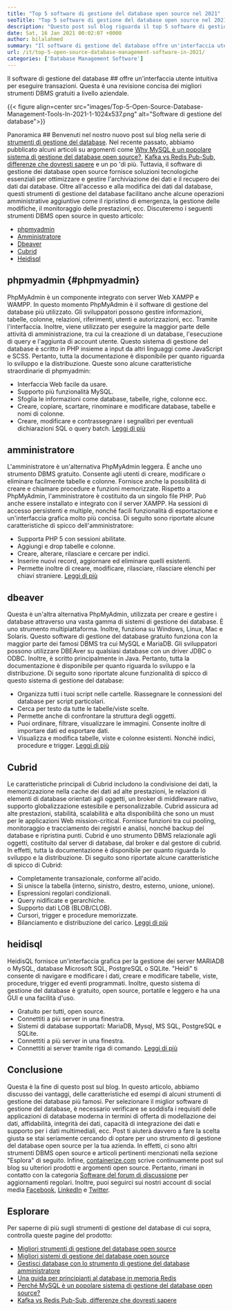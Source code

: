 ```yaml
---
title: "Top 5 software di gestione del database open source nel 2021" 
seoTitle: "Top 5 software di gestione del database open source nel 2021" 
description: "Questo post sul blog riguarda il top 5 software di gestione del database Open-Oshing e Open-Source. Questi sono Phpmyadmin, amministratore, dbeaver, cubrid e heidisql." 
date: Sat, 16 Jan 2021 00:02:07 +0000
author: bilalahmed
summary: "Il software di gestione del database offre un'interfaccia utente intuitiva per eseguire transazioni. Questa è una revisione concisa dei migliori strumenti DBMS gratuiti a livello aziendale." 
url: /it/top-5-open-source-database-management-software-in-2021/
categories: ['Database Management Software']
---
```


Il software di gestione del database ## offre un'interfaccia utente intuitiva per eseguire transazioni. Questa è una revisione concisa dei migliori strumenti DBMS gratuiti a livello aziendale.

{{< figure align=center src="images/Top-5-Open-Source-Database-Management-Tools-In-2021-1-1024x537.png" alt="Software di gestione del database">}}


Panoramica ##
Benvenuti nel nostro nuovo post sul blog nella serie di [strumenti di gestione del database][1]. Nel recente passato, abbiamo pubblicato alcuni articoli su argomenti come [Why MySQL è un popolare sistema di gestione del database open source?][2], [Kafka vs Redis Pub-Sub, differenze che dovresti sapere][3] e un po 'di più. Tuttavia, il software di gestione dei database open source fornisce soluzioni tecnologiche essenziali per ottimizzare e gestire l'archiviazione dei dati e il recupero dei dati dai database. Oltre all'accesso e alla modifica dei dati dal database, questi strumenti di gestione del database facilitano anche alcune operazioni amministrative aggiuntive come il ripristino di emergenza, la gestione delle modifiche, il monitoraggio delle prestazioni, ecc.
Discuteremo i seguenti strumenti DBMS open source in questo articolo:
  * [phpmyadmin][4]
  * [Amministratore][5]
  * [Dbeaver][6]
  * [Cubrid][7]
  * [Heidisql][8]

## phpmyadmin {#phpmyadmin}

PhpMyAdmin è un componente integrato con server Web XAMPP e WAMPP. In questo momento PhpMyAdmin è il software di gestione del database più utilizzato. Gli sviluppatori possono gestire informazioni, tabelle, colonne, relazioni, riferimenti, utenti e autorizzazioni, ecc. Tramite l'interfaccia. Inoltre, viene utilizzato per eseguire la maggior parte delle attività di amministrazione, tra cui la creazione di un database, l'esecuzione di query e l'aggiunta di account utente. Questo sistema di gestione del database è scritto in PHP insieme a input da altri linguaggi come JavaScript e SCSS. Pertanto, tutta la documentazione è disponibile per quanto riguarda lo sviluppo e la distribuzione. Queste sono alcune caratteristiche straordinarie di phpmyadmin:
  * Interfaccia Web facile da usare.
  * Supporto più funzionalità MySQL.
  * Sfoglia le informazioni come database, tabelle, righe, colonne ecc.
  * Creare, copiare, scartare, rinominare e modificare database, tabelle e nomi di colonne.
  * Creare, modificare e contrassegnare i segnalibri per eventuali dichiarazioni SQL o query batch.
[Leggi di più][9]

## amministratore
L'amministratore è un'alternativa PhpMyAdmin leggera. È anche uno strumento DBMS gratuito. Consente agli utenti di creare, modificare o eliminare facilmente tabelle e colonne. Fornisce anche la possibilità di creare e chiamare procedure e funzioni memorizzate. Rispetto a PhpMyAdmin, l'amministratore è costituito da un singolo file PHP. Può anche essere installato e integrato con il server XAMPP. Ha sessioni di accesso persistenti e multiple, nonché facili funzionalità di esportazione e un'interfaccia grafica molto più concisa. Di seguito sono riportate alcune caratteristiche di spicco dell'amministratore:
  * Supporta PHP 5 con sessioni abilitate.
  * Aggiungi e drop tabelle e colonne.
  * Creare, alterare, rilasciare e cercare per indici.
  * Inserire nuovi record, aggiornare ed eliminare quelli esistenti.
  * Permette inoltre di creare, modificare, rilasciare, rilasciare elenchi per chiavi straniere.
[Leggi di più][10]

## dbeaver
Questa è un'altra alternativa PhpMyAdmin, utilizzata per creare e gestire i database attraverso una vasta gamma di sistemi di gestione dei database. È uno strumento multipiattaforma. Inoltre, funziona su Windows, Linux, Mac e Solaris. Questo software di gestione del database gratuito funziona con la maggior parte dei famosi DBMS tra cui MySQL e MariaDB. Gli sviluppatori possono utilizzare DBEAver su qualsiasi database con un driver JDBC o ODBC. Inoltre, è scritto principalmente in Java. Pertanto, tutta la documentazione è disponibile per quanto riguarda lo sviluppo e la distribuzione. Di seguito sono riportate alcune funzionalità di spicco di questo sistema di gestione del database:
  * Organizza tutti i tuoi script nelle cartelle. Riassegnare le connessioni del database per script particolari.
  * Cerca per testo da tutte le tabelle/viste scelte.
  * Permette anche di confrontare la struttura degli oggetti.
  * Puoi ordinare, filtrare, visualizzare le immagini. Consente inoltre di importare dati ed esportare dati.
  * Visualizza e modifica tabelle, viste e colonne esistenti. Nonché indici, procedure e trigger.
[Leggi di più][11]

## Cubrid
Le caratteristiche principali di Cubrid includono la condivisione dei dati, la memorizzazione nella cache dei dati ad alte prestazioni, le relazioni di elementi di database orientati agli oggetti, un broker di middleware nativo, supporto globalizzazione estesibile e personalizzabile. Cubrid assicura ad alte prestazioni, stabilità, scalabilità e alta disponibilità che sono un must per le applicazioni Web mission-critical. Fornisce funzioni tra cui pooling, monitoraggio e tracciamento dei registri e analisi, nonché backup del database e ripristina punti. Cubrid è uno strumento DBMS relazionale agli oggetti, costituito dal server di database, dal broker e dal gestore di cubrid. In effetti, tutta la documentazione è disponibile per quanto riguarda lo sviluppo e la distribuzione. Di seguito sono riportate alcune caratteristiche di spicco di Cubrid:
  * Completamente transazionale, conforme all'acido.
  * Si unisce la tabella (interno, sinistro, destro, esterno, unione, unione).
  * Espressioni regolari condizionali.
  * Query nidificate e gerarchiche.
  * Supporto dati LOB (BLOB/CLOB).
  * Cursori, trigger e procedure memorizzate.
  * Bilanciamento e distribuzione del carico.
[Leggi di più][12]

## heidisql
HeidisQL fornisce un'interfaccia grafica per la gestione dei server MARIADB o MySQL, database Microsoft SQL, PostgreSQL o SQLite. "Heidi" ti consente di navigare e modificare i dati, creare e modificare tabelle, viste, procedure, trigger ed eventi programmati. Inoltre, questo sistema di gestione del database è gratuito, open source, portatile e leggero e ha una GUI e una facilità d'uso.
  * Gratuito per tutti, open source.
  * Connettiti a più server in una finestra.
  * Sistemi di database supportati: MariaDB, Mysql, MS SQL, PostgreSQL e SQLite.
  * Connettiti a più server in una finestra.
  * Connettiti ai server tramite riga di comando.
[Leggi di più][13]

## Conclusione
Questa è la fine di questo post sul blog. In questo articolo, abbiamo discusso dei vantaggi, delle caratteristiche ed esempi di alcuni strumenti di gestione dei database più famosi. Per selezionare il miglior software di gestione del database, è necessario verificare se soddisfa i requisiti delle applicazioni di database moderna in termini di offerta di modellazione dei dati, affidabilità, integrità dei dati, capacità di integrazione dei dati e supporto per i dati multimediali, ecc. Post ti aiuterà davvero a fare la scelta giusta se stai seriamente cercando di optare per uno strumento di gestione del database open source per la tua azienda. In effetti, ci sono altri strumenti DBMS open source e articoli pertinenti menzionati nella sezione "Esplora" di seguito.
Infine, [containerize.com][14] scrive continuamente post sul blog su ulteriori prodotti e argomenti open source. Pertanto, rimani in contatto con la categoria [Software del forum di discussione][15] per aggiornamenti regolari. Inoltre, puoi seguirci sui nostri account di social media [Facebook][16], [LinkedIn][17] e [Twitter][18].

## Esplorare
Per saperne di più sugli strumenti di gestione del database di cui sopra, controlla queste pagine del prodotto:
  * [Migliori strumenti di gestione del database open source][1]
  * [Migliori sistemi di gestione del database open source][19]
  * [Gestisci database con lo strumento di gestione del database amministratore][20]
  * [Una guida per principianti al database in memoria Redis][21]
  * [Perché MySQL è un popolare sistema di gestione del database open source?][2]
  * [Kafka vs Redis Pub-Sub, differenze che dovresti sapere][3]



[1]: https://products.containerize.com/database-management/
[2]: https://blog.containerize.com/2021/02/18/why-mysql-is-a-popular-open-source-database-management-system/
[3]: https://blog.containerize.com/database-management-software/kafka-vs-redis-pub-sub-differences-which-you-should-know/
[4]: #phpmyadmin
[5]: #adminer
[6]: #dbeaver
[7]: #cubrid
[8]: #heidisql
[9]: https://products.containerize.com/database-management/phpmyadmin
[10]: https://products.containerize.com/database-management/adminer
[11]: https://products.containerize.com/database-management/dbeaver
[12]: https://products.containerize.com/database-management/cubrid
[13]: https://products.containerize.com/database-management/heidisql
[14]: https://www.containerize.com/
[15]: https://products.containerize.com/discussion-forum/
[16]: https://web.facebook.com/containerize
[17]: https://www.linkedin.com/company/containerize/
[18]: https://twitter.com/containerize_co
[19]: https://products.containerize.com/database-management-system
[20]: https://blog.containerize.com/2021/03/05/manage-databases-with-adminer-database-management-tool/
[21]: https://blog.containerize.com/database-management-software/a-beginners-guide-to-redis-in-memory-database/
